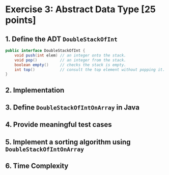# Exercise 3: Abstract Data Type [25 points]



## 1. Define the ADT `DoubleStackOfInt`

```java
public interface DoubleStackOfInt {
	void push(int elem) // an integer onto the stack.
	void pop()  	    // an integer from the stack.
	boolean empty()     // checks the stack is empty.
	int top() 		    // consult the top element without popping it.   
}
```

## 2. Implementation



## 3. Define `DoubleStackOfIntOnArray` in Java



## 4. Provide meaningful test cases



## 5. Implement a sorting algorithm using `DoubleStackOfIntOnArray`



## 6. Time Complexity